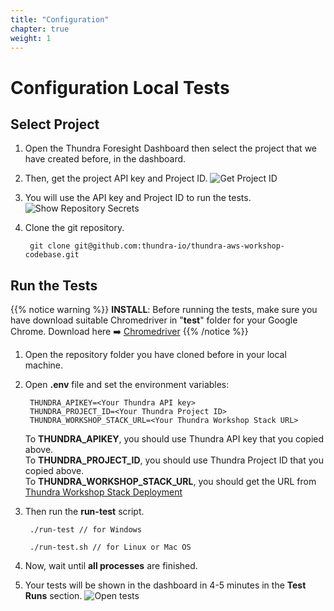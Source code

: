 ```yaml
---
title: "Configuration"
chapter: true
weight: 1
---
```


# Configuration Local Tests


## Select Project

1. Open the Thundra Foresight Dashboard then select the project that we have created before, in the dashboard.

2. Then, get the project API key and Project ID.
![Get Project ID](/images/_foresight/_test_run/test-run-select-repo.png)

3. You will use the API key and Project ID to run the tests.
![Show Repository Secrets](/images/_foresight/_test_run/test-run-get-api-key.png)

4. Clone the git repository.

        git clone git@github.com:thundra-io/thundra-aws-workshop-codebase.git



## Run the Tests

{{% notice warning %}}
**INSTALL**: Before running the tests, make sure you have download suitable Chromedriver in "**test**" folder for your Google Chrome. Download here :arrow_right: [Chromedriver](https://chromedriver.storage.googleapis.com/index.html)
{{% /notice %}}


1. Open the repository folder you have cloned before in your local machine.

2. Open **.env** file and set the environment variables:

        THUNDRA_APIKEY=<Your Thundra API key>
        THUNDRA_PROJECT_ID=<Your Thundra Project ID>
        THUNDRA_WORKSHOP_STACK_URL=<Your Thundra Workshop Stack URL>

    To **THUNDRA_APIKEY**, you should use Thundra API key that you copied above. <br/>
    To **THUNDRA_PROJECT_ID**, you should use Thundra Project ID that you copied above.<br/>
    To **THUNDRA_WORKSHOP_STACK_URL**, you should get the URL from [Thundra Workshop Stack Deployment](/_getting_started/_3_deploy_demo_app.html)

1. Then run the **run-test** script.

        ./run-test // for Windows

        ./run-test.sh // for Linux or Mac OS

5. Now, wait until **all processes** are finished.

6. Your tests will be shown in the dashboard in 4-5 minutes in the **Test Runs** section.
![Open tests](/images/_foresight/_test_run/test-run-monitor-tests.gif)
